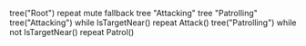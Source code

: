 tree("Root")
        repeat
                mute
                        fallback
                                tree "Attacking"
                                tree "Patrolling"
tree("Attacking")
        while IsTargetNear()
                repeat
                        Attack()
tree("Patrolling")
        while not IsTargetNear()
            repeat
                    Patrol()